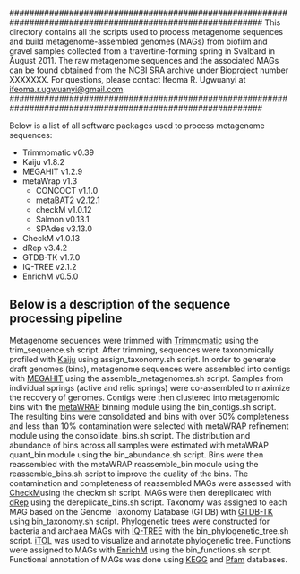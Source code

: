 ###########################################################################################################
This directory contains all the scripts used to process metagenome sequences and build metagenome-assembled 
genomes (MAGs) from biofilm and gravel samples collected from a travertine-forming spring in Svalbard in 
August 2011. The raw metagenome sequences and the associated MAGs can be found obtained from the NCBI SRA 
archive under Bioproject number XXXXXXX. For questions, please contact Ifeoma R. Ugwuanyi at 
ifeoma.r.ugwuanyi@gmail.com.
###########################################################################################################

Below is a list of all software packages used to process metagenome sequences: <br />
* Trimmomatic v0.39 <br />
* Kaiju v1.8.2 <br />
* MEGAHIT v1.2.9 <br />
* metaWrap v1.3 <br />
	* CONCOCT v1.1.0 <br />
	* metaBAT2 v2.12.1 <br />
	* checkM v1.0.12 <br />
	* Salmon v0.13.1 <br />
	* SPAdes v3.13.0 <br />
* CheckM v1.0.13 <br />
* dRep v3.4.2 <br />
* GTDB-TK v1.7.0 <br />
* IQ-TREE v2.1.2 <br />
* EnrichM v0.5.0 <br />


## Below is a description of the sequence processing pipeline
Metagenome sequences were trimmed with [Trimmomatic](https://github.com/usadellab/Trimmomatic) using the trim_sequence.sh script. 
After trimming, sequences were taxonomically profiled with [Kaiju](https://github.com/bioinformatics-centre/kaiju) using 
assign_taxonomy.sh script. In order to generate draft genomes (bins), metagenome sequences were assembled into contigs with 
[MEGAHIT](https://github.com/voutcn/megahit) using the assemble_metagenomes.sh script. Samples from individual springs (active and relic springs) 
were co-assembled to maximize the recovery of genomes. Contigs were then clustered into metagenomic bins with the [metaWRAP](https://github.com/bxlab/metaWRAP)
binning module using the bin_contigs.sh script. The resulting bins were consolidated and bins with over 50% completeness and less than 10% contamination were 
selected with metaWRAP refinement module using the consolidate_bins.sh script. The distribution and abundance of bins across all samples were estimated 
with metaWRAP quant_bin module using the bin_abundance.sh script. Bins were then reassembled with the metaWRAP reassemble_bin module using the reassemble_bins.sh 
script to improve the quality of the bins. The contamination and completeness of reassembled MAGs were assessed with [CheckM](https://github.com/Ecogenomics/CheckM)using the checkm.sh script.
MAGs were then dereplicated with [dRep](https://github.com/MrOlm/drep) using the dereplicate_bins.sh script. Taxonomy was assigned to each MAG based on the 
Genome Taxonomy Database (GTDB) with [GTDB-TK](https://github.com/Ecogenomics/GTDBTk) using bin_taxonomy.sh script. Phylogenetic trees were constructed for bacteria
and archaea MAGs with [IQ-TREE](http://www.iqtree.org/) with the bin_phylogenetic_tree.sh script. [iTOL](https://itol.embl.de/) was used to visualize and annotate 
phylogenetic tree. Functions were assigned to MAGs with [EnrichM](https://github.com/geronimp/enrichM) using the bin_functions.sh script. Functional annotation of MAGs 
was done using [KEGG](https://www.kegg.jp/kegg/ko.html) and [Pfam](http://pfam.xfam.org/) databases.